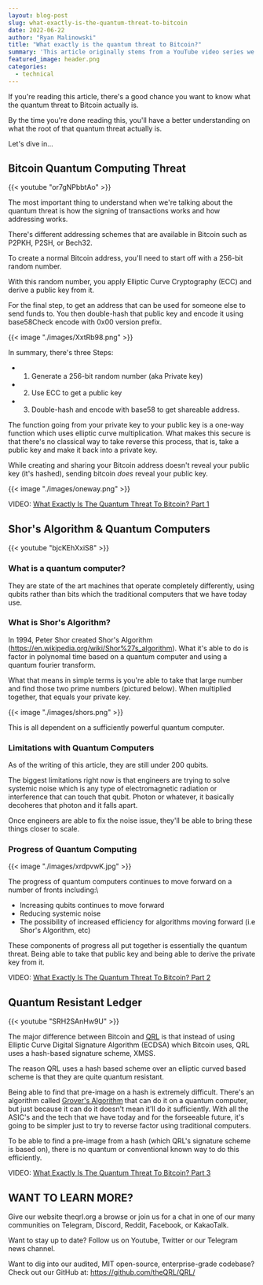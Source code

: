 ```yaml
---
layout: blog-post
slug: what-exactly-is-the-quantum-threat-to-bitcoin
date: 2022-06-22
author: "Ryan Malinowski"
title: "What exactly is the quantum threat to Bitcoin?"
summary: 'This article originally stems from a YouTube video series we filmed on our [QRL YouTube channel](https://www.youtube.com/c/QRLedger) where we better help you understand what the root of that quantum threat to Bitcoin is all about.'
featured_image: header.png
categories:
  - technical
---
```


If you're reading this article, there's a good chance you want to know what the quantum threat to Bitcoin actually is.

By the time you're done reading this, you'll have a better understanding on what the root of that quantum threat actually is.

Let's dive in...

## Bitcoin Quantum Computing Threat

{{< youtube "or7gNPbbtAo" >}}

The most important thing to understand when we're talking about the quantum threat is how the signing of transactions works and how addressing works.

There's different addressing schemes that are available in Bitcoin such as P2PKH, P2SH, or Bech32.

To create a normal Bitcoin address, you'll need to start off with a 256-bit random number.

With this random number, you apply Elliptic Curve Cryptography (ECC) and derive a public key from it.

For the final step, to get an address that can be used for someone else to send funds to. You then double-hash that public key and encode it using base58Check encode with 0x00 version prefix.

{{< image "./images/XxtRb98.png" >}}

In summary, there's three Steps:

* 1. Generate a 256-bit random number (aka Private key)
* 2. Use ECC to get a public key
* 3. Double-hash and encode with base58 to get shareable address.

The function going from your private key to your public key is a one-way function which uses elliptic curve multiplication. What makes this secure is that there's no classical way to take reverse this process, that is, take a public key and make it back into a private key.

While creating and sharing your Bitcoin address doesn't reveal your public key (it's hashed), sending bitcoin *does* reveal your public key. 

{{< image "./images/oneway.png" >}}

VIDEO: [What Exactly Is The Quantum Threat To Bitcoin? Part 1](https://youtu.be/or7gNPbbtAo)

## Shor's Algorithm & Quantum Computers

{{< youtube "bjcKEhXxiS8" >}}

### What is a quantum computer?

They are state of the art machines that operate completely differently, using qubits rather than bits which the traditional computers that we have today use. 

### What is Shor's Algorithm?

In 1994, Peter Shor created Shor's Algorithm (https://en.wikipedia.org/wiki/Shor%27s_algorithm). What it's able to do is factor in polynomal time based on a quantum computer and using a quantum fourier transform.

What that means in simple terms is you're able to take that large number and find those two prime numbers (pictured below). When multiplied together, that equals your private key.

{{< image "./images/shors.png" >}}

This is all dependent on a sufficiently powerful quantum computer.

### Limitations with Quantum Computers

As of the writing of this article, they are still under 200 qubits. 

The biggest limitations right now is that engineers are trying to solve systemic noise which is any type of electromagnetic radiation or interference that can touch that qubit. Photon or whatever, it basically decoheres that photon and it falls apart.

Once engineers are able to fix the noise issue, they'll be able to bring these things closer to scale.

### Progress of Quantum Computing

{{< image "./images/xrdpvwK.jpg" >}}

The progress of quantum computers continues to move forward on a number of fronts including:\

* Increasing qubits continues to move forward
* Reducing systemic noise
* The possibility of increased efficiency for algorithms moving forward (i.e Shor's Algorithm, etc)

These components of progress all put together is essentially the quantum threat. Being able to take that public key and being able to derive the private key from it.

VIDEO: [What Exactly Is The Quantum Threat To Bitcoin? Part 2](https://youtu.be/bjcKEhXxiS8)

## Quantum Resistant Ledger

{{< youtube "SRH2SAnHw9U" >}}

The major difference between Bitcoin and [QRL](https://theqrl.org) is that instead of using Elliptic Curve Digital Signature Algorithm (ECDSA) which Bitcoin uses, QRL uses a hash-based signature scheme, XMSS. 

The reason QRL uses a hash based scheme over an elliptic curved based scheme is that they are quite quantum resistant. 

Being able to find that pre-image on a hash is extremely difficult. There's an algorithm called [Grover's Algorithm](https://en.wikipedia.org/wiki/Grover%27s_algorithm) that can do it on a quantum computer, but just because it can do it doesn't mean it'll do it sufficiently. With all the ASIC's and the tech that we have today and for the forseeable future, it's going to be simpler just to try to reverse factor using traditional computers.

To be able to find a pre-image from a hash (which QRL's signature scheme is based on), there is no quantum or conventional known way to do this efficiently.

VIDEO: [What Exactly Is The Quantum Threat To Bitcoin? Part 3](https://youtu.be/SRH2SAnHw9U)

## WANT TO LEARN MORE?

Give our website theqrl.org a browse or join us for a chat in one of our many communities on Telegram, Discord, Reddit, Facebook, or KakaoTalk.

Want to stay up to date? Follow us on Youtube, Twitter or our Telegram news channel.

Want to dig into our audited, MIT open-source, enterprise-grade codebase? Check out our GitHub at: https://github.com/theQRL/QRL/
